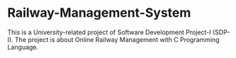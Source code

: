 # Railway-Management-System
This is a University-related project of Software Development Project-I (SDP-I). The project is about Online Railway Management with C Programming Language.
